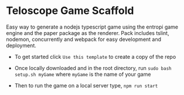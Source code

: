# Teloscope Game Scaffold

Easy way to generate a nodejs typescript game using the entropi game engine and the paper package as the renderer. Pack includes tslint, nodemon, concurrently and webpack for easy development and deployment.

- To get started click `Use this template` to create a copy of the repo

- Once locally downloaded and in the root directory, run `sudo bash setup.sh myGame` where `myGame` is the name of your game

- Then to run the game on a local server type, `npm run start`
